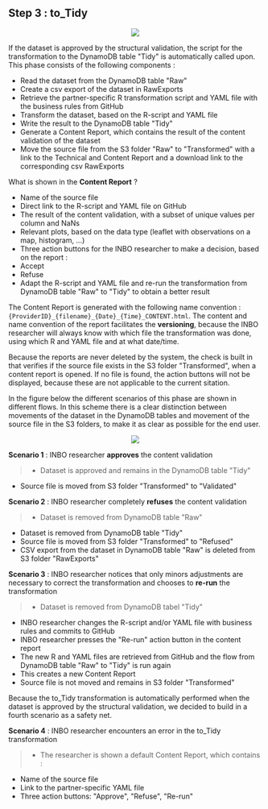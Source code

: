 ## Step 3 : to_Tidy

<p align="center">
  <img src="INBO_AF_03_to_Tidy.png">
</p>

If the dataset is approved by the structural validation, the script for the transformation to the DynamoDB table "Tidy" is automatically called upon.
This phase consists of the following components :

- Read the dataset from the DynamoDB table "Raw"
- Create a csv export of the dataset in RawExports
- Retrieve the partner-specific R transformation script and YAML file with the business rules from GitHub
- Transform the dataset, based on the R-script and YAML file
- Write the result to the DynamoDB table "Tidy"
- Generate a Content Report, which contains the result of the content validation of the dataset
- Move the source file from the S3 folder "Raw" to "Transformed" with a link to the Technical and Content Report and a download link to the corresponding csv RawExports

What is shown in the **Content Report** ?

- Name of the source file
- Direct link to the R-script and YAML file on GitHub
- The result of the content validation, with a subset of unique values per column and NaNs
- Relevant plots, based on the data type (leaflet with observations on a map, histogram, ...)
- Three action buttons for the INBO researcher to make a decision, based on the report :
 - Accept
 - Refuse
 - Adapt the R-script and YAML file and re-run the transformation from DynamoDB table "Raw" to "Tidy" to obtain a better result

The Content Report is generated with the following name convention : `{ProviderID}_{filename}_{Date}_{Time}_CONTENT.html`. The content and name convention of the report facilitates the **versioning**, because the INBO researcher will always know with which file the transformation was done, using which R and YAML file and at what date/time.

Because the reports are never deleted by the system, the check is built in that verifies if the source file exists in the S3 folder "Transformed", when a content report is opened. If no file is found, the action buttons will not be displayed, because these are not applicable to the current sitation.

In the figure below the different scenarios of this phase are shown in different flows. In this scheme there is a clear distinction between movements of the dataset in the DynamoDB tables and movement of the source file in the S3 folders, to make it as clear as possible for the end user.

<p align="center">
  <img src="INBO_to_Tidy.png">
</p>

**Scenario 1** : INBO researcher **approves** the content validation
> - Dataset is approved and remains in the DynamoDB table "Tidy"
- Source file is moved from S3 folder "Transformed" to "Validated"

**Scenario 2** : INBO researcher completely **refuses** the content validation
> - Dataset is  removed from DynamoDB table "Raw"
- Dataset is removed from DynamoDB table "Tidy"
- Source file is moved from S3 folder "Transformed" to "Refused"
- CSV export from the dataset in DynamoDB table "Raw" is deleted from S3 folder "RawExports"

**Scenario 3** : INBO researcher notices that only minors adjustments are necessary to correct the transformation and chooses to **re-run** the transformation
> - Dataset is removed from DynamoDB tabel "Tidy"
- INBO researcher changes the R-script and/or YAML file with business rules and commits to GitHub
- INBO researcher presses the "Re-run" action button in the content report
- The new R and YAML files are retrieved from GitHub and the flow from DynamoDB table "Raw" to "Tidy" is run again
- This creates a new Content Report
- Source file is not moved and remains in S3 folder "Transformed"

Because the to_Tidy transformation is automatically performed when the dataset is approved by the structural validation, we decided to build in a fourth scenario as a safety net.

**Scenario 4** : INBO researcher encounters an error in the to_Tidy transformation
>- The researcher is shown a default Content Report, which contains :
- Name of the source file
- Link to the partner-specific YAML file
- Three action buttons: "Approve", "Refuse", "Re-run"
